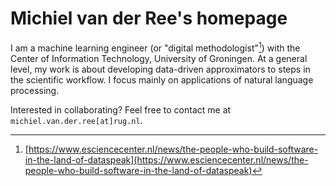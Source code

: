 # Michiel van der Ree's homepage
I am a machine learning engineer (or "digital methodologist"[^1]) with the Center of Information Technology, University of Groningen. At a general level, my work is about developing data-driven approximators to steps in the scientific workflow. I focus mainly on applications of natural language processing.

Interested in collaborating? Feel free to contact me at `michiel.van.der.ree[at]rug.nl`.

[^1]: [https://www.esciencecenter.nl/news/the-people-who-build-software-in-the-land-of-dataspeak](https://www.esciencecenter.nl/news/the-people-who-build-software-in-the-land-of-dataspeak)
